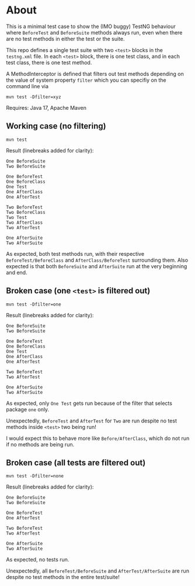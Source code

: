 About
=====

This is a minimal test case to show the (IMO buggy) TestNG behaviour where `BeforeTest` and `BeforeSuite` methods always run, even when there are no test methods in either the test or the suite.

This repo defines a single test suite with two `<test>` blocks in the `testng.xml` file. In each `<test>` block, there is one test class, and in each test class, there is one test method.

A MethodInterceptor is defined that filters out test methods depending on the value of system property `filter` which you can specifiy on the command line via

```
mvn test -Dfilter=xyz
```

Requires: Java 17, Apache Maven


Working case (no filtering)
------------

```
mvn test
```
Result (linebreaks added for clarity):

```
One BeforeSuite
Two BeforeSuite

One BeforeTest
One BeforeClass
One Test
One AfterClass
One AfterTest

Two BeforeTest
Two BeforeClass
Two Test
Two AfterClass
Two AfterTest

One AfterSuite
Two AfterSuite
```

As expected, both test methods run, with their respective `BeforeTest/BeforeClass` and `AfterClass/BeforeTest` surrounding them. Also expected is that both `BeforeSuite` and `AfterSuite` run at the very beginning and end.

Broken case (one `<test>` is filtered out)
---

```
mvn test -Dfilter=one
```

Result (linebreaks added for clarity):

```
One BeforeSuite
Two BeforeSuite

One BeforeTest
One BeforeClass
One Test
One AfterClass
One AfterTest

Two BeforeTest
Two AfterTest

One AfterSuite
Two AfterSuite
```

As expected, only `One Test` gets run because of the filter that selects package `one` only.

Unexpectedly, `BeforeTest` and `AfterTest` for `Two` are run despite no test methods inside `<test>` two being run!

I would expect this to behave more like `Before/AfterClass`, which do not run if no methods are being run.

Broken case (all tests are filtered out)
---
```
mvn test -Dfilter=none
```

Result (linebreaks added for clarity):

```
One BeforeSuite
Two BeforeSuite

One BeforeTest
One AfterTest

Two BeforeTest
Two AfterTest

One AfterSuite
Two AfterSuite
```

As expected, no tests run.

Unexpectedly, all `BeforeTest/BeforeSuite` and `AfterTest/AfterSuite` are run despite no test methods in the entire test/suite!